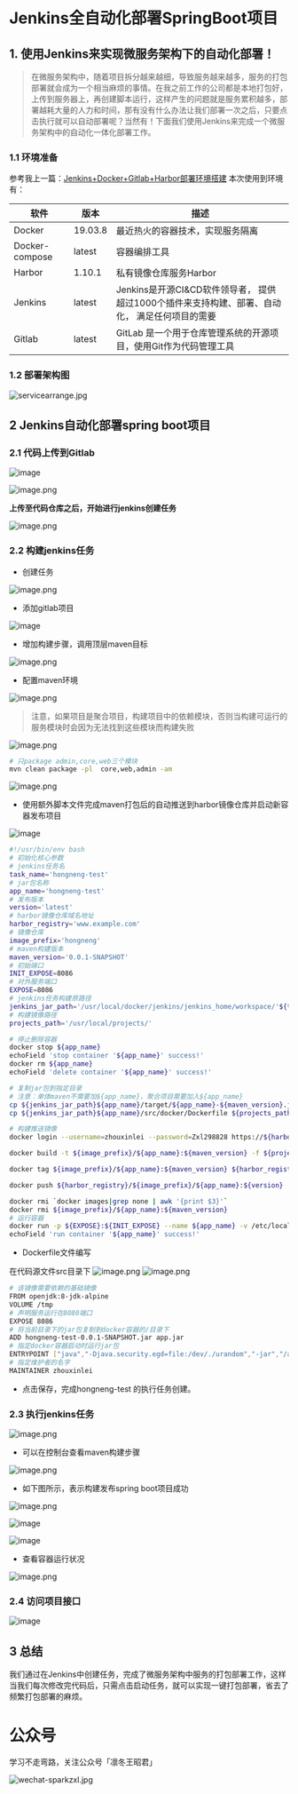 # Jenkins全自动化部署SpringBoot项目

## 1. 使用Jenkins来实现微服务架构下的自动化部署！

> 在微服务架构中，随着项目拆分越来越细，导致服务越来越多，服务的打包部署就会成为一个相当麻烦的事情。在我之前工作的公司都是本地打包好，上传到服务器上，再创建脚本运行，这样产生的问题就是服务累积越多，部署越耗大量的人力和时间，那有没有什么办法让我们部署一次之后，只要点击执行就可以自动部署呢？当然有！下面我们使用Jenkins来完成一个微服务架构中的自动化一体化部署工作。

### 1.1 环境准备

参考我上一篇：[Jenkins+Docker+Gitlab+Harbor部署环境搭建](forward/deploy/Jenkins+Docker+Gitlab+Harbor服务器部署.md)
本次使用到环境有：

|软件 |版本|描述|
|-------|-------|-------|
|Docker|19.03.8|最近热火的容器技术，实现服务隔离|
|Docker-compose|latest|容器编排工具|
|Harbor|1.10.1|私有镜像仓库服务Harbor|
|Jenkins|latest|Jenkins是开源CI&CD软件领导者， 提供超过1000个插件来支持构建、部署、自动化， 满足任何项目的需要|
|Gitlab|latest|GitLab 是一个用于仓库管理系统的开源项目，使用Git作为代码管理工具|

### 1.2 部署架构图

![servicearrange.jpg](https://oss.sparksys.top/halo/service-arrange_1585110575536.jpg)

## 2 Jenkins自动化部署spring boot项目

### 2.1 代码上传到Gitlab

![image](https://oss.sparksys.top/halo/image_1585373343213.png)

![image.png](https://oss.sparksys.top/halo/image_1585365078824.png)

**上传至代码仓库之后，开始进行jenkins创建任务**

![image.png](https://oss.sparksys.top/halo/image_1585365267487.png)

### 2.2 构建jenkins任务

- 创建任务

![image.png](https://oss.sparksys.top/halo/image_1585365363596.png)

- 添加gitlab项目

![image](https://oss.sparksys.top/halo/image_1585373493194.png)

- 增加构建步骤，调用顶层maven目标

![image.png](https://oss.sparksys.top/halo/image_1585365575137.png)

- 配置maven环境

![image.png](https://oss.sparksys.top/halo/image_1585365684362.png)

> 注意，如果项目是聚合项目，构建项目中的依赖模块，否则当构建可运行的服务模块时会因为无法找到这些模块而构建失败

![image.png](https://oss.sparksys.top/halo/image_1585365858423.png)

```bash
# 只package admin,core,web三个模块
mvn clean package -pl  core,web,admin -am
```

![image.png](https://oss.sparksys.top/halo/image_1585366008839.png)

- 使用额外脚本文件完成maven打包后的自动推送到harbor镜像仓库并启动新容器发布项目

![image](https://oss.sparksys.top/halo/image_1585373622100.png)

```bash
#!/usr/bin/env bash
# 初始化核心参数
# jenkins任务名
task_name='hongneng-test'
# jar包名称
app_name='hongneng-test'
# 发布版本
version='latest'
# harbor镜像仓库域名地址
harbor_registry='www.example.com'
# 镜像仓库
image_prefix='hongneng'
# maven构建版本
maven_version='0.0.1-SNAPSHOT'
# 初始端口
INIT_EXPOSE=8086
# 对外服务端口
EXPOSE=8086
# jenkins任务构建原路径
jenkins_jar_path='/usr/local/docker/jenkins/jenkins_home/workspace/'${task_name}
# 构建镜像路径
projects_path='/usr/local/projects/'

# 停止删除容器
docker stop ${app_name}
echoField 'stop container '${app_name}' success!'
docker rm ${app_name}
echoField 'delete container '${app_name}' success!'

# 复制jar包到指定目录
# 注意：单体maven不需要加${app_name}，聚合项目需要加入${app_name}
cp ${jenkins_jar_path}${app_name}/target/${app_name}-${maven_version}.jar  ${projects_path}${app_name}/
cp ${jenkins_jar_path}${app_name}/src/docker/Dockerfile ${projects_path}${app_name}/

# 构建推送镜像
docker login --username=zhouxinlei --password=Zxl298828 https://${harbor_registry}

docker build -t ${image_prefix}/${app_name}:${maven_version} -f ${projects_path}${app_name}/Dockerfile ${projects_path}${app_name}/.

docker tag ${image_prefix}/${app_name}:${maven_version} ${harbor_registry}/${image_prefix}/${app_name}:${version}

docker push ${harbor_registry}/${image_prefix}/${app_name}:${version}

docker rmi `docker images|grep none | awk '{print $3}'`
docker rmi ${image_prefix}/${app_name}:${maven_version}
# 运行容器
docker run -p ${EXPOSE}:${INIT_EXPOSE} --name ${app_name} -v /etc/localtime:/etc/localtime -v ${projects_path}${app_name}/logs:/var/logs -d ${harbor_registry}/${image_prefix}/${app_name}:${version}
echoField 'run container '${app_name}' success!'
```

- Dockerfile文件编写

在代码源文件src目录下
![image.png](https://oss.sparksys.top/halo/image_1585367064270.png)
![image.png](https://oss.sparksys.top/halo/image_1585367113790.png)

```bash
# 该镜像需要依赖的基础镜像
FROM openjdk:8-jdk-alpine
VOLUME /tmp
# 声明服务运行在8080端口
EXPOSE 8086
# 将当前目录下的jar包复制到docker容器的/目录下
ADD hongneng-test-0.0.1-SNAPSHOT.jar app.jar
# 指定docker容器启动时运行jar包
ENTRYPOINT ["java","-Djava.security.egd=file:/dev/./urandom","-jar","/app.jar"]
# 指定维护者的名字
MAINTAINER zhouxinlei
```

- 点击保存，完成hongneng-test 的执行任务创建。

### 2.3 执行jenkins任务

![image.png](https://oss.sparksys.top/halo/image_1585367238826.png)

- 可以在控制台查看maven构建步骤

![image.png](https://oss.sparksys.top/halo/image_1585367334761.png)

- 如下图所示，表示构建发布spring boot项目成功

![image.png](https://oss.sparksys.top/halo/image_1585369829558.png)

![image](https://oss.sparksys.top/halo/image_1585373961872.png)

![image](https://oss.sparksys.top/halo/image_1585374089818.png)

- 查看容器运行状况

![image.png](https://oss.sparksys.top/halo/image_1585370013491.png)

### 2.4 访问项目接口

![image](https://oss.sparksys.top/halo/image_1585374196486.png)

## 3 总结

我们通过在Jenkins中创建任务，完成了微服务架构中服务的打包部署工作，这样当我们每次修改完代码后，只需点击启动任务，就可以实现一键打包部署，省去了频繁打包部署的麻烦。

# 公众号

学习不走弯路，关注公众号「凛冬王昭君」

![wechat-sparkzxl.jpg](https://oss.sparksys.top/sparkzxl-component/wechat-sparkzxl.jpg)

